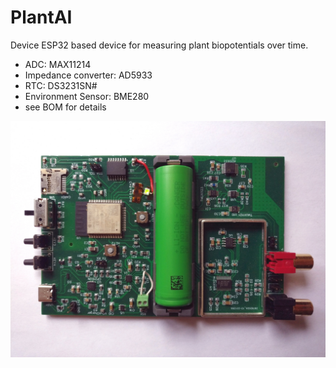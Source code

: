 # PlantAI
Device ESP32 based device for measuring plant biopotentials over time.

- ADC: MAX11214
- Impedance converter: AD5933
- RTC: DS3231SN#
- Environment Sensor: BME280
- see BOM for details
  
<img src="Hardware/PCB1.jpg">

